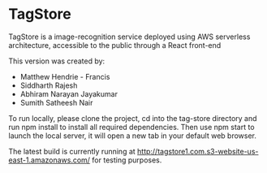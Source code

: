 # TagStore

TagStore is a image-recognition service deployed using AWS serverless architecture, accessible to the public through a React front-end

This version was created by:  

- Matthew Hendrie - Francis
- Siddharth Rajesh
- Abhiram Narayan Jayakumar
- Sumith Satheesh Nair

To run locally, please clone the project, cd into the tag-store directory and run npm install to install all required dependencies.
Then use npm start to launch the local server, it will open a new tab in your default web browser.

The latest build is currently running at <http://tagstore1.com.s3-website-us-east-1.amazonaws.com/> for testing purposes.
